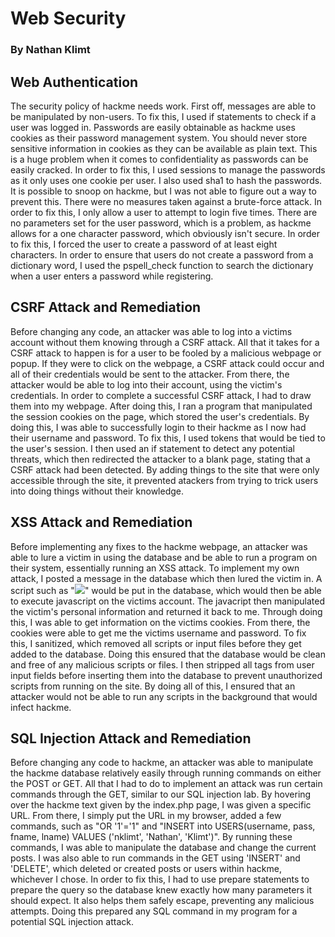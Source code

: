# Web Security
### By Nathan Klimt

## Web Authentication
The security policy of hackme needs work. First off, messages are able to be manipulated by non-users. To fix this, I used if statements to check if a user was logged in. Passwords are easily obtainable as hackme uses cookies as their password management system. You should never store sensitive information in cookies as they can be available as plain text. This is a huge problem when it comes to confidentiality as passwords can be easily cracked. In order to fix this, I used sessions to manage the passwords as it only uses one cookie per user. I also used sha1 to hash the passwords. It is possible to snoop on hackme, but I was not able to figure out a way to prevent this. There were no measures taken against a brute-force attack. In order to fix this, I only allow a user to attempt to login five times. There are no parameters set for the user password, which is a problem, as hackme allows for a one character password, which obviously isn't secure. In order to fix this, I forced the user to create a password of at least eight characters. In order to ensure that users do not create a password from a dictionary word, I used the pspell_check function to search the dictionary when a user enters a password while registering.

## CSRF Attack and Remediation
Before changing any code, an attacker was able to log into a victims account without them knowing through a CSRF attack. All that it takes for a CSRF attack to happen is for a user to be fooled by a malicious webpage or popup. If they were to click on the webpage, a CSRF attack could occur and all of their credentials would be sent to the attacker. From there, the attacker would be able to log into their account, using the victim's credentials. In order to complete a successful CSRF attack, I had to draw them into my webpage. After doing this, I ran a program that manipulated the session cookies on the page, which stored the user's credentials. By doing this, I was able to successfully login to their hackme as I now had their username and password. To fix this, I used tokens that would be tied to the user's session. I then used an if statement to detect any potential threats, which then redirected the attacker to a blank page, stating that a CSRF attack had been detected. By adding things to the site that were only accessible through the site, it prevented atackers from trying to trick users into doing things without their knowledge. 

## XSS Attack and Remediation
Before implementing any fixes to the hackme webpage, an attacker was able to lure a victim in using the database and be able to run a program on their system, essentially running an XSS attack. To implement my own attack, I posted a message in the database which then lured the victim in. A script such as "<img src="http://testing.com/book.html?default=<script>alert(document.cookie)</script>" />" would be put in the database, which would then be able to execute javascript on the victims account. The javacript then manipulated the victim's personal information and returned it back to me. Through doing this, I was able to get information on the victims cookies. From there, the cookies were able to get me the victims username and password. To fix this, I sanitized, which removed all scripts or input files before they get added to the database. Doing this ensured that the database would be clean and free of any malicious scripts or files. I then stripped all tags from user input fields before inserting them into the database to prevent unauthorized scripts from running on the site. By doing all of this, I ensured that an attacker would not be able to run any scripts in the background that would infect hackme. 

## SQL Injection Attack and Remediation
Before changing any code to hackme, an attacker was able to manipulate the hackme database relatively easily through running commands on either the POST or GET. All that I had to do to implement an attack was run certain commands through the GET, similar to our SQL injection lab. By hovering over the hackme text given by the index.php page, I was given a specific URL. From there, I simply put the URL in my browser, added a few commands, such as "OR '1'='1" and "INSERT into USERS(username, pass, fname, lname) VALUES ('nklimt', 'Nathan', 'Klimt')". By running these commands, I was able to manipulate the database and change the current posts. I was also able to run commands in the GET using 'INSERT' and 'DELETE', which deleted or created posts or users within hackme, whichever I chose. In order to fix this, I had to use prepare statements to prepare the query so the database knew exactly how many parameters it should expect. It also helps them safely escape, preventing any malicious attempts. Doing this prepared any SQL command in my program for a potential SQL injection attack. 





